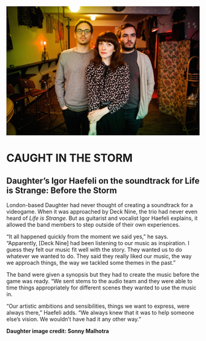 <img src="/Images/Sonny Malhotra/Daughter-1-CreditSonnyMalhotra.jpg">

# CAUGHT IN THE STORM
## Daughter’s Igor Haefeli on the soundtrack for Life is Strange: Before the Storm

London-based Daughter had never thought of creating a soundtrack for a videogame. When it was approached by Deck Nine, the trio had never even heard of *Life is Strange*. But as guitarist and vocalist Igor Haefeli explains, it allowed the band members to step outside of their own experiences. 

“It all happened quickly from the moment we said yes,” he says. “Apparently, [Deck Nine] had been listening to our music as inspiration. I guess they felt our music fit well with the story. They wanted us to do whatever we wanted to do. They said they really liked our music, the way we approach things, the way we tackled some themes in the past.” 

The band were given a synopsis but they had to create the music before the game was ready. “We sent stems to the audio team and they were able to time things appropriately for different scenes they wanted to use the music in.

“Our artistic ambitions and sensibilities, things we want to express, were always there,” Haefeli adds. “We always knew that it was to help someone else’s vision. We wouldn’t have had it any other way.”

**Daughter image credit: Sonny Malhotra**
